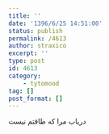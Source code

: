 ```yaml
---
title: ''
date: '1396/6/25 14:51:00'
status: publish
permalink: /4613
author: straxico
excerpt: ''
type: post
id: 4613
category:
    - tytomood
tag: []
post_format: []
---
```

دریاب مرا که طاقتم نیست